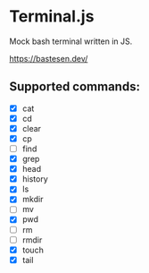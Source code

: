 # Terminal.js

Mock bash terminal written in JS.

https://bastesen.dev/

## Supported commands:
- [x] cat
- [x] cd
- [x] clear
- [x] cp
- [ ] find
- [x] grep
- [x] head
- [x] history
- [x] ls
- [x] mkdir
- [ ] mv
- [x] pwd
- [ ] rm
- [ ] rmdir
- [x] touch
- [x] tail